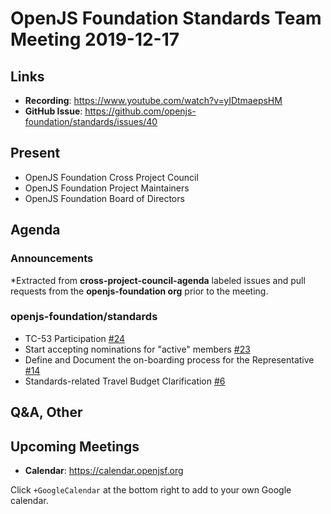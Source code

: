 # OpenJS Foundation Standards Team Meeting 2019-12-17

## Links

* **Recording**: https://www.youtube.com/watch?v=yIDtmaepsHM
* **GitHub Issue**: https://github.com/openjs-foundation/standards/issues/40

## Present

* OpenJS Foundation Cross Project Council
* OpenJS Foundation Project Maintainers
* OpenJS Foundation Board of Directors

## Agenda

### Announcements

*Extracted from **cross-project-council-agenda** labeled issues and pull requests from the **openjs-foundation org** prior to the meeting.

### openjs-foundation/standards

* TC-53 Participation [#24](https://github.com/openjs-foundation/standards/issues/24)
* Start accepting nominations for "active" members [#23](https://github.com/openjs-foundation/standards/issues/23)
* Define and Document the on-boarding process for the Representative [#14](https://github.com/openjs-foundation/standards/issues/14)
* Standards-related Travel Budget Clarification [#6](https://github.com/openjs-foundation/standards/issues/6)

## Q&A, Other

## Upcoming Meetings

* **Calendar**: https://calendar.openjsf.org

Click `+GoogleCalendar` at the bottom right to add to your own Google calendar.


